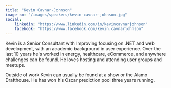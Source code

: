 ```yaml
---
title: "Kevin Cavnar-Johnson"
image-sm: "/images/speakers/kevin-cavnar-johnson.jpg"
social:
    linkedin: "https://www.linkedin.com/in/kevincavnarjohnson"
    facebook: "https://www.facebook.com/kevin.cavnarjohnson"
---
```


Kevin is a Senior Consultant with Improving focusing on .NET and web development, with an 
academic background in user experience. Over the last 10 years he's worked in energy,
healthcare, eCommerce, and anywhere challenges can be found. He loves hosting and attending 
user groups and meetups. 
<!--excerpt-->

Outside of work Kevin can usually be found at a show or the Alamo Drafthouse. He has won 
his Oscar prediction pool three years running.